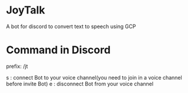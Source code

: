 # JoyTalk

A bot for discord to convert text to speech using GCP

# Command in Discord

prefix: /jt

s : connect Bot to your voice channel(you need to join in a voice channel before invite Bot)
e : disconnect Bot from your voice channel
